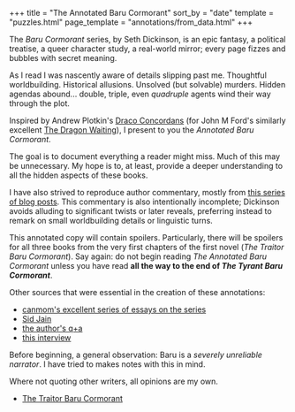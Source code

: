 +++
title = "The Annotated Baru Cormorant"
sort_by = "date"
template = "puzzles.html"
page_template = "annotations/from_data.html"
+++

The *Baru Cormorant* series, by Seth Dickinson, is an epic fantasy, a political treatise, a queer character study, a real-world mirror; every page fizzes and bubbles with secret meaning. 

As I read I was nascently aware of details slipping past me. Thoughtful worldbuilding. Historical allusions. Unsolved (but solvable) murders. Hidden agendas abound... double, triple, even *quadruple* agents wind their way through the plot.

Inspired by Andrew Plotkin's [Draco Concordans](https://eblong.com/draconc/) (for John M Ford's similarly excellent [The Dragon Waiting](https://en.wikipedia.org/wiki/The_Dragon_Waiting)), I present to you the *Annotated Baru Cormorant*. 

The goal is to document everything a reader might miss. Much of this may be unnecessary. My hope is to, at least, provide a deeper understanding to all the hidden aspects of these books. 

I have also strived to reproduce author commentary, mostly from [this series of blog posts](https://www.sethdickinson.com/category/readalong/). This commentary is also intentionally incomplete; Dickinson avoids alluding to significant twists or later reveals, preferring instead to remark on small worldbuilding details or linguistic turns.

This annotated copy will contain spoilers. Particularly, there will be spoilers for all three books from the very first chapters of the first novel (*The Traitor Baru Cormorant*). Say again: do not begin reading *The Annotated Baru Cormorant* unless you have read **all the way to the end of *The Tyrant Baru Cormorant***.

Other sources that were essential in the creation of these annotations:

+ [canmom's excellent series of essays on the series](https://canmom.art/crit/baru/)
+ [Sid Jain](https://www.uncannymagazine.com/article/seduced-by-the-rulers-gaze-an-indian-perspective-on-seth-dickinsons-masquerade/)
+ [the author's q+a](https://www.goodreads.com/topic/show/17740263-ask-the-author)
+ [this interview](https://clarkesworldmagazine.com/dickinson_interview/)

Before beginning, a general observation: Baru is a *severely unreliable narrator*. I have tried to makes notes with this in mind.

Where not quoting other writers, all opinions are my own.

+ [The Traitor Baru Cormorant](traitor)